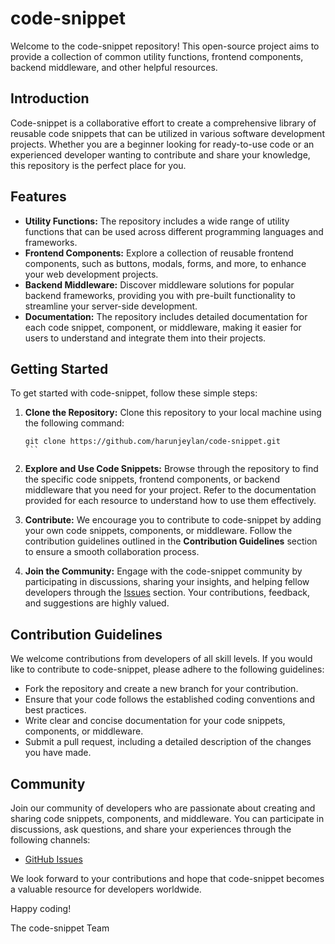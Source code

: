 # code-snippet

Welcome to the code-snippet repository! This open-source project aims to provide a collection of common utility functions, frontend components, backend middleware, and other helpful resources.

## Introduction

Code-snippet is a collaborative effort to create a comprehensive library of reusable code snippets that can be utilized in various software development projects. Whether you are a beginner looking for ready-to-use code or an experienced developer wanting to contribute and share your knowledge, this repository is the perfect place for you.

## Features

- **Utility Functions:** The repository includes a wide range of utility functions that can be used across different programming languages and frameworks.
- **Frontend Components:** Explore a collection of reusable frontend components, such as buttons, modals, forms, and more, to enhance your web development projects.
- **Backend Middleware:** Discover middleware solutions for popular backend frameworks, providing you with pre-built functionality to streamline your server-side development.
- **Documentation:** The repository includes detailed documentation for each code snippet, component, or middleware, making it easier for users to understand and integrate them into their projects.

## Getting Started

To get started with code-snippet, follow these simple steps:

1. **Clone the Repository:** Clone this repository to your local machine using the following command:
   ````
   git clone https://github.com/harunjeylan/code-snippet.git
   ```

2. **Explore and Use Code Snippets:** Browse through the repository to find the specific code snippets, frontend components, or backend middleware that you need for your project. Refer to the documentation provided for each resource to understand how to use them effectively.

3. **Contribute:** We encourage you to contribute to code-snippet by adding your own code snippets, components, or middleware. Follow the contribution guidelines outlined in the **Contribution Guidelines** section to ensure a smooth collaboration process.

4. **Join the Community:** Engage with the code-snippet community by participating in discussions, sharing your insights, and helping fellow developers through the [Issues](https://github.com/harunjeylan/code-snippet/issues) section. Your contributions, feedback, and suggestions are highly valued.

## Contribution Guidelines

We welcome contributions from developers of all skill levels. If you would like to contribute to code-snippet, please adhere to the following guidelines:

- Fork the repository and create a new branch for your contribution.
- Ensure that your code follows the established coding conventions and best practices.
- Write clear and concise documentation for your code snippets, components, or middleware.
- Submit a pull request, including a detailed description of the changes you have made.

## Community

Join our community of developers who are passionate about creating and sharing code snippets, components, and middleware. You can participate in discussions, ask questions, and share your experiences through the following channels:

- [GitHub Issues](https://github.com/harunjeylan/code-snippet/issues)

We look forward to your contributions and hope that code-snippet becomes a valuable resource for developers worldwide.

Happy coding!

The code-snippet Team

